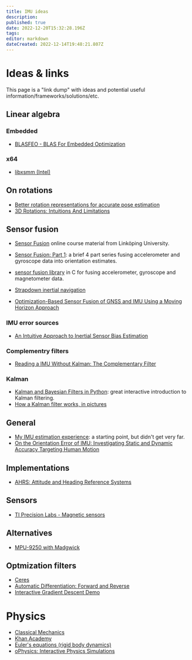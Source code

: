 ```yaml
---
title: IMU ideas
description: 
published: true
date: 2022-12-20T15:32:28.196Z
tags: 
editor: markdown
dateCreated: 2022-12-14T19:48:21.807Z
---
```


# Ideas & links

This page is a "link dump" with ideas and potential useful information/frameworks/solutions/etc.

## Linear algebra

### Embedded
* [BLASFEO - BLAS For Embedded Optimization](https://github.com/giaf/blasfeo)

### x64
* [libxsmm (Intel)](https://libxsmm.readthedocs.io/en/latest/)

## On rotations

* [Better rotation representations for accurate pose estimation](https://towardsdatascience.com/better-rotation-representations-for-accurate-pose-estimation-e890a7e1317f)
* [3D Rotations: Intuitions And Limitations](https://towardsdatascience.com/3d-rotations-intuitions-and-limitations-f3ae2122fe23)

## Sensor fusion

* [Sensor Fusion](https://sensorfusion.se/) online course material from Linköping University.
* [Sensor Fusion: Part 1](https://telesens.co/2017/04/27/sensor-fusion-part-1/): a brief 4 part series fusing accelerometer and gyroscope data into orientation estimates.
* [sensor fusion library](https://github.com/xioTechnologies/Fusion) in C for fusing accelerometer, gyroscope and magnetometer data.
* [Strapdown inertial navigation](https://rotations.berkeley.edu/strapdown-inertial-navigation/)

* [Optimization-Based Sensor Fusion of GNSS and IMU Using a Moving Horizon Approach](https://cdn.syscop.de/publications/Girrbach2017.pdf)

### IMU error sources

* [An Intuitive Approach to Inertial Sensor Bias Estimation](https://www.hindawi.com/journals/ijno/2013/762758/)


### Complementry filters

* [Reading a IMU Without Kalman: The Complementary Filter](https://pieter-jan.com/node/11)

### Kalman

* [Kalman and Bayesian Filters in Python](https://github.com/rlabbe/Kalman-and-Bayesian-Filters-in-Python): great interactive introduction to Kalman filtering.
* [How a Kalman filter works, in pictures](https://www.bzarg.com/p/how-a-kalman-filter-works-in-pictures/)

## General

* [My IMU estimation experience](https://sites.google.com/site/myimuestimationexperience/home): a starting point, but didn't get very far.
* [On the Orientation Error of IMU: Investigating Static and Dynamic Accuracy Targeting Human Motion](https://www.researchgate.net/publication/307969925_On_the_Orientation_Error_of_IMU_Investigating_Static_and_Dynamic_Accuracy_Targeting_Human_Motion)

## Implementations

* [AHRS: Attitude and Heading Reference Systems](https://ahrs.readthedocs.io/en/latest/)

## Sensors

* [TI Precision Labs - Magnetic sensors](https://training.ti.com/ti-precision-labs-magnetic-sensors)

## Alternatives

* [MPU-9250 with Madgwick](https://github.com/kriswiner/MPU9250)

## Optmization filters

* [Ceres](https://github.com/ceres-solver/ceres-solver)
* [Automatic Differentiation: Forward and Reverse](https://jingnanshi.com/blog/autodiff.html)
* [Interactive Gradient Descent Demo](https://blog.skz.dev/gradient-descent)

# Physics

* [Classical Mechanics](https://ocw.mit.edu/courses/8-01sc-classical-mechanics-fall-2016/pages/assignments/)
* [Khan Academy](https://www.khanacademy.org/science/physics)
* [Euler's equations (rigid body dynamics)](https://en.wikipedia.org/wiki/Euler%27s_equations_(rigid_body_dynamics))
* [oPhysics: Interactive Physics Simulations](https://ophysics.com/k.html)